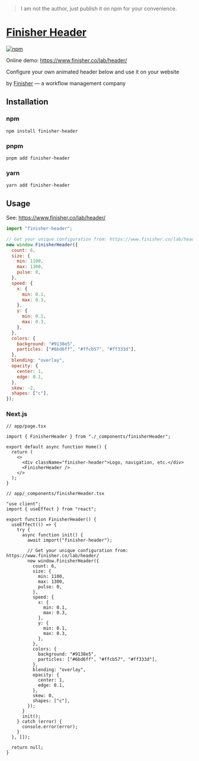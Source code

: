 > I am not the author, just publish it on npm for your convenience.

# [Finisher Header](https://www.finisher.co/lab/header/)

[![npm](https://img.shields.io/npm/v/finisher-header)](https://www.npmjs.com/package/finisher-header)

Online demo: https://www.finisher.co/lab/header/

Configure your own animated header below and use it on your website

by [Finisher](https://www.finisher.co/?ref=header) ― a workflow management company

## Installation

### npm

```shell
npm install finisher-header
```

### pnpm

```shell
pnpm add finisher-header
```

### yarn

```shell
yarn add finisher-header
```

## Usage

See: https://www.finisher.co/lab/header/

```js
import "finisher-header";

// Get your unique configuration from: https://www.finisher.co/lab/header/
new window.FinisherHeader({
  count: 6,
  size: {
    min: 1100,
    max: 1300,
    pulse: 0,
  },
  speed: {
    x: {
      min: 0.1,
      max: 0.3,
    },
    y: {
      min: 0.1,
      max: 0.3,
    },
  },
  colors: {
    background: "#9138e5",
    particles: ["#6bd6ff", "#ffcb57", "#ff333d"],
  },
  blending: "overlay",
  opacity: {
    center: 1,
    edge: 0.1,
  },
  skew: -2,
  shapes: ["c"],
});
```

### Next.js

```tsx
// app/page.tsx

import { FinisherHeader } from "./_components/finisherHeader";

export default async function Home() {
  return (
    <>
      <div className="finisher-header">Logo, navigation, etc.</div>
      <FinisherHeader />
    </>
  );
}
```

```tsx
// app/_components/finisherHeader.tsx

"use client";
import { useEffect } from "react";

export function FinisherHeader() {
  useEffect(() => {
    try {
      async function init() {
        await import("finisher-header");

        // Get your unique configuration from: https://www.finisher.co/lab/header/
        new window.FinisherHeader({
          count: 6,
          size: {
            min: 1100,
            max: 1300,
            pulse: 0,
          },
          speed: {
            x: {
              min: 0.1,
              max: 0.3,
            },
            y: {
              min: 0.1,
              max: 0.3,
            },
          },
          colors: {
            background: "#9138e5",
            particles: ["#6bd6ff", "#ffcb57", "#ff333d"],
          },
          blending: "overlay",
          opacity: {
            center: 1,
            edge: 0.1,
          },
          skew: 0,
          shapes: ["c"],
        });
      }
      init();
    } catch (error) {
      console.error(error);
    }
  }, []);

  return null;
}
```
